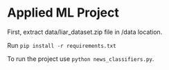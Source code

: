 # Applied ML Project
First, extract data/liar_dataset.zip file in /data location. 

Run `pip install -r requirements.txt`

To run the project use `python news_classifiers.py`.